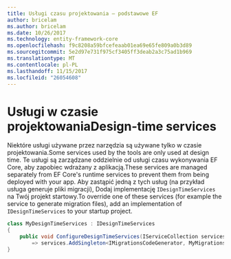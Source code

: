 ```yaml
---
title: Usługi czasu projektowania — podstawowe EF
author: bricelam
ms.author: bricelam
ms.date: 10/26/2017
ms.technology: entity-framework-core
ms.openlocfilehash: f9c8208a59bfcefeaab01ea69e65fe809a0b3d89
ms.sourcegitcommit: 5e2d97e731f975cf3405ff3deab2a3c75ad1b969
ms.translationtype: MT
ms.contentlocale: pl-PL
ms.lasthandoff: 11/15/2017
ms.locfileid: "26054608"
---
```

<a name="design-time-services"></a><span data-ttu-id="45ebc-102">Usługi w czasie projektowania</span><span class="sxs-lookup"><span data-stu-id="45ebc-102">Design-time services</span></span>
====================
<span data-ttu-id="45ebc-103">Niektóre usługi używane przez narzędzia są używane tylko w czasie projektowania.</span><span class="sxs-lookup"><span data-stu-id="45ebc-103">Some services used by the tools are only used at design time.</span></span> <span data-ttu-id="45ebc-104">Te usługi są zarządzane oddzielnie od usługi czasu wykonywania EF Core, aby zapobiec wdrażany z aplikacją.</span><span class="sxs-lookup"><span data-stu-id="45ebc-104">These services are managed separately from EF Core's runtime services to prevent them from being deployed with your app.</span></span> <span data-ttu-id="45ebc-105">Aby zastąpić jedną z tych usług (na przykład usługa generuje pliki migracji), Dodaj implementację `IDesignTimeServices` na Twój projekt startowy.</span><span class="sxs-lookup"><span data-stu-id="45ebc-105">To override one of these services (for example the service to generate migration files), add an implementation of `IDesignTimeServices` to your startup project.</span></span>

``` csharp
class MyDesignTimeServices : IDesignTimeServices
{
    public void ConfigureDesignTimeServices(IServiceCollection services)
        => services.AddSingleton<IMigrationsCodeGenerator, MyMigrationsCodeGenerator>()
}
```

